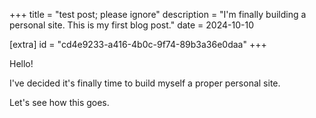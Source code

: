 +++
title = "test post; please ignore"
description = "I'm finally building a personal site. This is my first blog post."
date = 2024-10-10

[extra]
id = "cd4e9233-a416-4b0c-9f74-89b3a36e0daa"
+++

Hello!

I've decided it's finally time to build myself a proper personal site.

Let's see how this goes.
